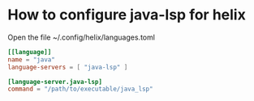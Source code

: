 # How to configure java-lsp for helix
Open the file ~/.config/helix/languages.toml

``` toml
[[language]]
name = "java"
language-servers = [ "java-lsp" ]

[language-server.java-lsp]
command = "/path/to/executable/java_lsp"
```
